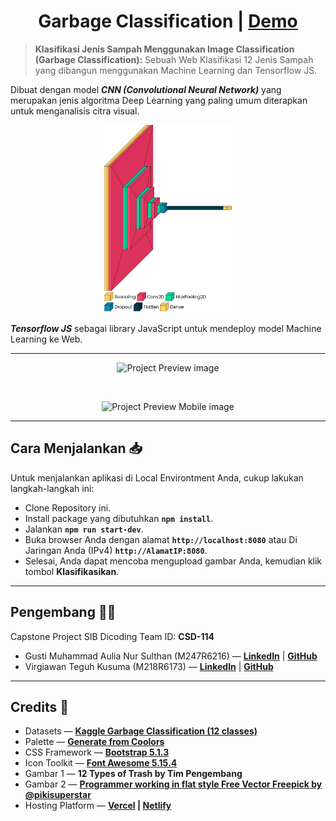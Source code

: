 <h1 align=center>Garbage Classification | <a href="https://csd-114.vercel.app/">Demo</a></h1>

> **Klasifikasi Jenis Sampah Menggunakan Image Classification (Garbage Classification):** Sebuah Web Klasifikasi 12 Jenis Sampah yang dibangun menggunakan Machine Learning dan Tensorflow JS.  

Dibuat dengan model ***CNN (Convolutional Neural Network)*** yang merupakan jenis algoritma Deep Learning yang paling umum diterapkan untuk menganalisis citra visual.

<p align="center">
  <img src="https://raw.githubusercontent.com/virgiawankusuma/API/master/layers.png" height="300px" alt="Layer Preview Image" title="Layer Preview"/>
</p>

***Tensorflow JS*** sebagai library JavaScript untuk mendeploy model Machine Learning ke Web.

---

<p align="center">
  <img src="preview.gif" alt="Project Preview image" title="Project Preview"/>
</p>
<br>
<p align="center">
  <img src="preview-mobile.gif" alt="Project Preview Mobile image" title="Project Preview mobile"/>
</p>

---

## Cara Menjalankan 📥
Untuk menjalankan aplikasi di Local Environtment Anda, cukup lakukan langkah-langkah ini:
- Clone Repository ini.
- Install package yang dibutuhkan **`npm install`**.
- Jalankan **`npm run start-dev`**.
- Buka browser Anda dengan alamat **`http://localhost:8080`** atau Di Jaringan Anda (IPv4) **`http://AlamatIP:8080`**.
- Selesai, Anda dapat mencoba mengupload gambar Anda, kemudian klik tombol **Klasifikasikan**.
---

## Pengembang 👨‍💻
Capstone Project SIB Dicoding Team ID: **CSD-114**
- Gusti Muhammad Aulia Nur Sulthan (M247R6216) &mdash; [**LinkedIn**](https://www.linkedin.com/in/tann20) | [**GitHub**](https://github.com/tnnz20)
- Virgiawan Teguh Kusuma (M218R6173) &mdash; [**LinkedIn**](https://www.linkedin.com/in/virgiawankusuma) | [**GitHub**](https://github.com/virgiawankusuma/)

---
## Credits 🌟
- Datasets &mdash; **[Kaggle Garbage Classification (12 classes)](https://www.kaggle.com/mostafaabla/garbage-classification)**
- Palette &mdash; **[Generate from Coolors](https://coolors.co/264653-2a9d8f-e76f51-ddd8b8-ffffff)**
- CSS Framework &mdash; **[Bootstrap 5.1.3](https://getbootstrap.com/)**
- Icon Toolkit &mdash; **[Font Awesome 5.15.4](https://fontawesome.com)**
- Gambar 1 &mdash; **12 Types of Trash by Tim Pengembang**
- Gambar 2 &mdash; **[Programmer working in flat style Free Vector Freepick by @pikisuperstar](https://www.freepik.com/free-vector/programmer-working-flat-style_4911013.htm#page=1&query=developer&position=0&from_view=search)**
- Hosting Platform &mdash; **[Vercel](https://vercel.com/) | [Netlify](https://www.netlify.com/)**
